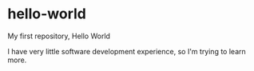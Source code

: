 # hello-world
My first repository, Hello World

I have very little software development experience, so I'm trying to learn more. 
